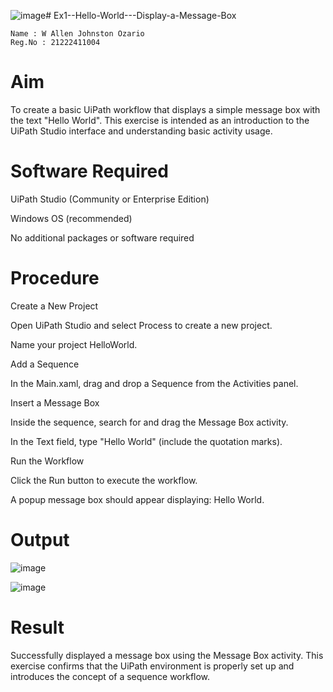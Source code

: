![image](https://github.com/user-attachments/assets/af454d24-a022-44b7-a6cd-a8e50dfd0193)# Ex1--Hello-World---Display-a-Message-Box
~~~
Name : W Allen Johnston Ozario
Reg.No : 21222411004
~~~

# Aim
To create a basic UiPath workflow that displays a simple message box with the text "Hello World". This exercise is intended as an introduction to the UiPath Studio interface and understanding basic activity usage.

# Software Required
UiPath Studio (Community or Enterprise Edition)

Windows OS (recommended)

No additional packages or software required

# Procedure
Create a New Project

Open UiPath Studio and select Process to create a new project.

Name your project HelloWorld.

Add a Sequence

In the Main.xaml, drag and drop a Sequence from the Activities panel.

Insert a Message Box

Inside the sequence, search for and drag the Message Box activity.

In the Text field, type "Hello World" (include the quotation marks).

Run the Workflow

Click the Run button to execute the workflow.

A popup message box should appear displaying: Hello World.
# Output
![image](https://github.com/user-attachments/assets/714b2887-068f-4127-85b7-b3bd09e07564)

![image](https://github.com/user-attachments/assets/8c7597f1-fcea-4c33-aa87-0b3cab0921b5)

# Result
Successfully displayed a message box using the Message Box activity.
This exercise confirms that the UiPath environment is properly set up and introduces the concept of a sequence workflow.
